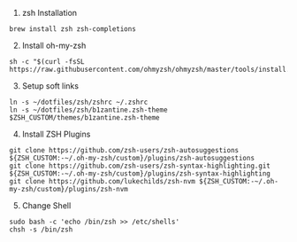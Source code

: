 1. zsh Installation

```
brew install zsh zsh-completions
```

2. Install oh-my-zsh

```
sh -c "$(curl -fsSL https://raw.githubusercontent.com/ohmyzsh/ohmyzsh/master/tools/install.sh)"
```

3. Setup soft links
```
ln -s ~/dotfiles/zsh/zshrc ~/.zshrc
ln -s ~/dotfiles/zsh/b1zantine.zsh-theme $ZSH_CUSTOM/themes/b1zantine.zsh-theme
```

4. Install ZSH Plugins

```
git clone https://github.com/zsh-users/zsh-autosuggestions ${ZSH_CUSTOM:-~/.oh-my-zsh/custom}/plugins/zsh-autosuggestions
git clone https://github.com/zsh-users/zsh-syntax-highlighting.git ${ZSH_CUSTOM:-~/.oh-my-zsh/custom}/plugins/zsh-syntax-highlighting
git clone https://github.com/lukechilds/zsh-nvm ${ZSH_CUSTOM:-~/.oh-my-zsh/custom}/plugins/zsh-nvm
```

5. Change Shell

```
sudo bash -c 'echo /bin/zsh >> /etc/shells'
chsh -s /bin/zsh
```
